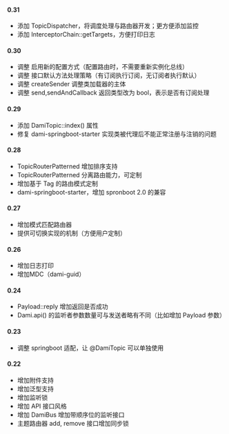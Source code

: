 #### 0.31

* 添加 TopicDispatcher，将调度处理与路由器开发；更方便添加监控
* 添加 InterceptorChain::getTargets，方便打印日志

#### 0.30

* 调整 启用新的配置方式（配置路由时，不需要重新实例化总线）
* 调整 接口默认方法处理策略（有订阅执行订阅，无订阅者执行默认）
* 调整 createSender 调整类加载器的主体
* 调整 send,sendAndCallback 返回类型改为 bool，表示是否有订阅处理

#### 0.29

* 添加 DamiTopic::index() 属性
* 修复 dami-springboot-starter 实现类被代理后不能正常注册与注销的问题

#### 0.28

* TopicRouterPatterned 增加排序支持
* TopicRouterPatterned 分离路由能力，可定制
* 增加基于 Tag 的路由模式定制
* dami-springboot-starter，增加 spronboot 2.0 的兼容

#### 0.27

* 增加模式匹配路由器
* 提供可切换实现的机制（方便用户定制）

#### 0.26

* 增加日志打印
* 增加MDC（dami-guid）

#### 0.24

* Payload::reply 增加返回是否成功
* Dami.api() 的监听者参数数量可与发送者略有不同（比如增加 Payload 参数）

#### 0.23

* 调整 springboot 适配，让 @DamiTopic 可以单独使用

#### 0.22

* 增加附件支持
* 增加泛型支持
* 增加监听锁
* 增加 API 接口风格
* 增加 DamiBus 增加带顺序位的监听接口
* 主题路由器 add, remove 接口增加同步锁

